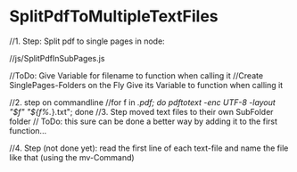 # SplitPdfToMultipleTextFiles

//1. Step: Split pdf to single pages in node:

//js/SplitPdfInSubPages.js

//ToDo: Give Variable for filename to function when calling it
//Create SinglePages-Folders on the Fly Give its Variable to function when calling it

//2. step on commandline
//for f in *.pdf; do pdftotext -enc UTF-8 -layout "$f" "${f%.*}.txt"; done
//3. Step moved text files to their own SubFolder folder
// ToDo: this sure can be done a better way by adding it to the first function...

//4. Step (not done yet): 
read the first line of each text-file and name the file like that (using the mv-Command)
